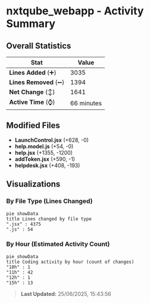# nxtqube_webapp - Activity Summary 

## Overall Statistics

| Stat                   | Value                                                             |
| ---------------------- | ----------------------------------------------------------------- |
| **Lines Added** (➕)   | 3035                                          |
| **Lines Removed** (➖) | 1394                                        |
| **Net Change** (↕)    | 1641                |
| **Active Time** (⌚)   | 66 minutes |


## Modified Files
- **LaunchControl.jsx** (+628, -0)
- **help.model.js** (+54, -0)
- **help.jsx** (+1355, -1200)
- **addToken.jsx** (+590, -1)
- **helpdesk.jsx** (+408, -193)

## Visualizations

### By File Type (Lines Changed)

```mermaid
pie showData
title Lines changed by file type
".jsx" : 4375
".js" : 54
```

### By Hour (Estimated Activity Count)

```mermaid
pie showData
title Coding activity by hour (count of changes)
"10h" : 1
"11h" : 42
"12h" : 1
"15h" : 13
```


> **Last Updated:** 25/06/2025, 15:43:56